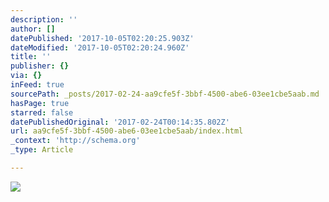 ```yaml
---
description: ''
author: []
datePublished: '2017-10-05T02:20:25.903Z'
dateModified: '2017-10-05T02:20:24.960Z'
title: ''
publisher: {}
via: {}
inFeed: true
sourcePath: _posts/2017-02-24-aa9cfe5f-3bbf-4500-abe6-03ee1cbe5aab.md
hasPage: true
starred: false
datePublishedOriginal: '2017-02-24T00:14:35.802Z'
url: aa9cfe5f-3bbf-4500-abe6-03ee1cbe5aab/index.html
_context: 'http://schema.org'
_type: Article

---
```

![](https://the-grid-user-content.s3-us-west-2.amazonaws.com/b88e6ae8-99c3-4f31-9425-ba3071dee8c4.png)